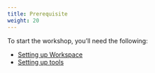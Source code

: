 ```yaml
---
title: Prerequisite 
weight: 20
---
```


To start the workshop, you’ll need the following:

- [Setting up Workspace](./workspace/)
- [Setting up tools](./tools/)